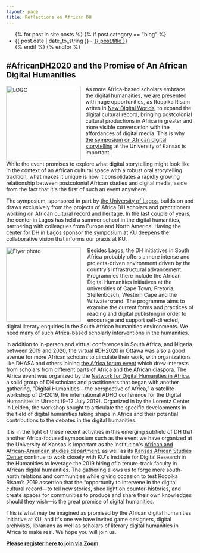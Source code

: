 ```yaml
---
layout: page
title: Reflections on African DH
---
```




<div id="posts">
  <ul>
    {% for post in site.posts %}
       {% if post.category == "blog" %}
      <li><span>{{ post.date | date_to_string }}</span> - <a href="{{ site.baseurl }}{{ post.url }}">{{ post.title }}</a></li>
      {% endif %}
{% endfor %}
  </ul>
</div>



## #AfricanDH2020 and the Promise of An African Digital Humanities

<img align="left" style="padding-right:10px" src="{{ site.baseurl }}/assets/adh-logo-1.jpg" alt="LOGO" width="200">

As more Africa-based scholars embrace the digital humanaities, we are presented with huge 
opportunities, as Roopika Risam writes in [New Digital Worlds](https://www.google.com/books/edition/New_Digital_Worlds/txN-DwAAQBAJ?hl=en&gbpv=1&printsec=frontcover), to expand the digital cultural record, bringing postcolonial cultural productions in Africa in greater and more visible conversation with the affordances of digital media. This is why [the symposium on African digital storytelling](https://africandh.ku.edu/digital-storytelling-symposium-2020) at the University of Kansas is important. 

While the event promises to explore what digital storytelling might look like in the context of an African cultural space with a robust oral storytelling tradition, what makes it unique is how it consolidates a rapidly growing relationship between postcolonial African studies and digital media, aside from the fact that it's the first of such an event anywhere.

The symposium, sponsored in part by [the University of Lagos](https://www.cedhul.com.ng/), builds on and draws exclusively from the projects of Africa DH scholars and practitioners working on African cultural record and heritage. In the last couple of years, the center in Lagos has held a summer school in the digital humanities, partnering with colleagues from Europe and North America. 
Having the center for DH in Lagos sponsor the symposium at KU deepens the collaborative vision that informs our praxis at KU. 


<a href="{{ site.baseurl }}/assets/African-Digital-Storytelling-Flyer.jpg"><img align="left" style="padding-right:15px" src="{{ site.baseurl }}/assets/African-Digital-Storytelling-Flyer.jpg" alt="Flyer photo" width="200"></a>

Besides Lagos, the DH initiatives in South Africa probably offers a more intense and projects-driven environment driven by the country’s infrastructural advancement. Programmes there include the African Digital Humanities initiatives at the universities of Cape Town, Pretoria, Stellenbosch, Western Cape and the Witwatersrand. The programme aims to examine the current forms and practices of reading and digital publishing in order to encourage and support self-directed, digital literary enquiries in the South African humanities environments. We need many of such Africa-based scholarly interventions in the humanities.  

In addition to in-person and virtual conferences in South Africa, and Nigeria between 2019 and 2020, the virtual #DH2020 in Ottawa was also a good avenue for more African scholars to circulate their work, with organizations like DHASA  and others joining [the Africa forum event](https://dhafrica.blog/africa-forum-at-dh2020/) which drew interests from scholars from different parts of Africa and the African diaspora. The Africa event was organized by the [Network for Digital Humanities in Africa](https://dhafrica.blog/dh-africa-community/), a solid group of DH scholars and practitioners that began with another gathering, "Digital Humanities – the perspective of Africa," a satellite workshop of DH2019, the international ADHO conference for the Digital Humanities in Utrecht (9-12 July 2019). Organized in by the Lorentz Center in Leiden, the workshop sought to articulate the specific developments in the field of digital humanities taking shape in Africa and their potential contributions to the debates in the digital humanities.


It is in the light of these recent activities in this emerging subfield of DH that another Africa-focused symposium such as the event we have organized at the University of Kansas is important as the institution's [African and African-American studies department](https://afs.ku.edu/about-our-department-0), as well as its [Kansas African Studies Center](http://kasc.ku.edu/) continue to work closely with KU's Institute for Digital Research in the Humanities to leverage the 2019 hiring of a tenure-track faculty in African digital humanities. The gathering allows us to forge more south-north relations and communities while giving occasion to test Roopika Risam’s 2019 assertion that the “opportunity to intervene in the digital cultural record—to tell new stories, shed light on counter-histories, and create spaces for communities to produce and share their own knowledges should they wish—is the great promise of digital humanities.

This is what may be imagined as promised by the African digital humanities initiative at KU, and it's one we have invited game designers, digital archivists, librarians as well as scholars of literary digital humanities in Africa to make real. We hope you will join us. 

**[Please register here to join via Zoom](https://kansas.zoom.us/webinar/register/WN_9BHyXTWoTYmOTGKqPdopcA)**




 
